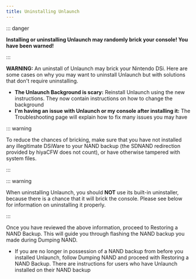 ```yaml
---
title: Uninstalling Unlaunch
---
```


::: danger

**Installing or uninstalling Unlaunch may randomly brick your console! You have been warned!**

:::

**WARNING:** An uninstall of Unlaunch may brick your Nintendo DSi. Here are some cases on why you may want to uninstall Unlaunch but with solutions that don't require uninstalling.

- **The Unlaunch Background is scary:** <router-link to="installing-unlaunch">Reinstall Unlaunch</router-link> using the new instructions. They now contain instructions on how to change the background
- **I'm having an issue with Unlaunch or my console after installing it:** The <router-link to="troubleshooting.html#unlaunch">Troubleshooting</router-link> page will explain how to fix many issues you may have

::: warning

To reduce the chances of bricking, make sure that you have not installed any illegitimate DSiWare to your NAND backup (the SDNAND redirection provided by hiyaCFW does not count), or have otherwise tampered with system files.

:::

::: warning

When uninstalling Unlaunch, you should **NOT** use its built-in uninstaller, because there is a chance that it will brick the console. Please see below for information on uninstalling it properly.

:::

Once you have reviewed the above information, proceed to <router-link to="restoring-nand">Restoring a NAND Backup</router-link>. This will guide you through flashing the NAND backup you made during <router-link to="dumping-nand">Dumping NAND</router-link>.
- If you are no longer in possession of a NAND backup from before you installed Unlaunch, follow <router-link to="dumping-nand">Dumping NAND</router-link> and proceed with <router-link to="restoring-nand">Restoring a NAND Backup</router-link>. There are instructions for users who have Unlaunch installed on their NAND backup

